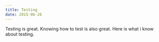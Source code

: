 ```yaml
---
title: Testing
date: 2015-06-26
---
```


Testing is great. Knowing how to test is also great. Here is what i know about testing.
